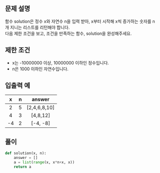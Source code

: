 ## 문제 설명
함수 solution은 정수 x와 자연수 n을 입력 받아, x부터 시작해 x씩 증가하는 숫자를 n개 지니는 리스트를 리턴해야 합니다.  
다음 제한 조건을 보고, 조건을 만족하는 함수, solution을 완성해주세요.

## 제한 조건
* x는 -10000000 이상, 10000000 이하인 정수입니다.
* n은 1000 이하인 자연수입니다.

## 입출력 예
|x|n|answer|
|:---:|:---:|:---:|
|2|5|[2,4,6,8,10]|
|4|3|[4,8,12]|
|-4|2|[-4, -8]|

## **풀이**

```python
def solution(x, n):
    answer = []
    a = list(range(x, x*n+x, x))
    return a
```

